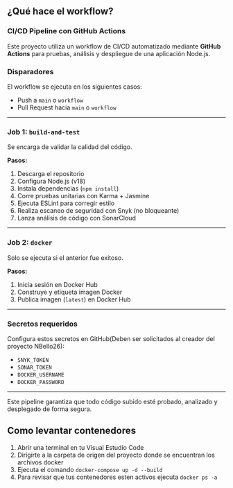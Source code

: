 ## ¿Qué hace el workflow?

### CI/CD Pipeline con GitHub Actions

Este proyecto utiliza un workflow de CI/CD automatizado mediante **GitHub Actions** para pruebas, análisis y despliegue de una aplicación Node.js.

### Disparadores

El workflow se ejecuta en los siguientes casos:
- Push a `main` o `workflow`
- Pull Request hacia `main` o `workflow`

---

### Job 1: `build-and-test`

Se encarga de validar la calidad del código.

**Pasos:**
1. Descarga el repositorio
2. Configura Node.js (v18)
3. Instala dependencias (`npm install`)
4. Corre pruebas unitarias con Karma + Jasmine
5. Ejecuta ESLint para corregir estilo
6. Realiza escaneo de seguridad con Snyk (no bloqueante)
7. Lanza análisis de código con SonarCloud

---

### Job 2: `docker`

Solo se ejecuta si el anterior fue exitoso.

**Pasos:**
1. Inicia sesión en Docker Hub
2. Construye y etiqueta imagen Docker
3. Publica imagen (`latest`) en Docker Hub

---

### Secretos requeridos

Configura estos secretos en GitHub(Deben ser solicitados al creador del proyecto NBello26):
- `SNYK_TOKEN`
- `SONAR_TOKEN`
- `DOCKER_USERNAME`
- `DOCKER_PASSWORD`

---

Este pipeline garantiza que todo código subido esté probado, analizado y desplegado de forma segura.


## Como levantar contenedores

1. Abrir una terminal en tu Visual Estudio Code
2. Dirigirte a la carpeta de origen del proyecto donde se encuentran los archivos docker
3. Ejecuta el comando `docker-compose up -d --build`
4. Para revisar que tus contenedores esten activos ejecuta `docker ps -a`